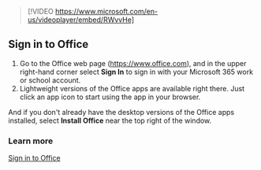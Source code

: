 > [!VIDEO https://www.microsoft.com/en-us/videoplayer/embed/RWvvHe]

## Sign in to Office

1. Go to the Office web page (https://www.office.com), and in the upper right-hand corner select **Sign In** to sign in with your Microsoft 365 work or school account.
2. Lightweight versions of the Office apps are available right there. Just click an app icon to start using the app in your browser.

And if you don't already have the desktop versions of the Office apps installed, select **Install Office** near the top right of the window.

### Learn more

[Sign in to Office](https://support.microsoft.com/office/sign-in-to-office-b9582171-fd1f-4284-9846-bdd72bb28426#online?azure-portal=true)
